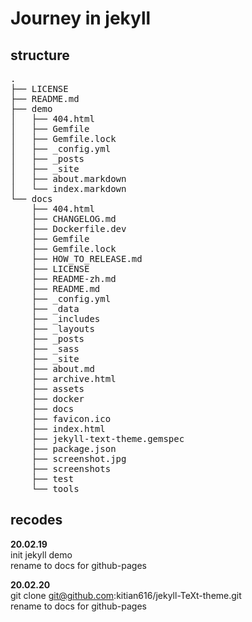 # Journey in jekyll

## structure

<pre>
.
├── LICENSE
├── README.md
├── demo
│   ├── 404.html
│   ├── Gemfile
│   ├── Gemfile.lock
│   ├── _config.yml
│   ├── _posts
│   ├── _site
│   ├── about.markdown
│   └── index.markdown
└── docs
    ├── 404.html
    ├── CHANGELOG.md
    ├── Dockerfile.dev
    ├── Gemfile
    ├── Gemfile.lock
    ├── HOW_TO_RELEASE.md
    ├── LICENSE
    ├── README-zh.md
    ├── README.md
    ├── _config.yml
    ├── _data
    ├── _includes
    ├── _layouts
    ├── _posts
    ├── _sass
    ├── _site
    ├── about.md
    ├── archive.html
    ├── assets
    ├── docker
    ├── docs
    ├── favicon.ico
    ├── index.html
    ├── jekyll-text-theme.gemspec
    ├── package.json
    ├── screenshot.jpg
    ├── screenshots
    ├── test
    └── tools
</pre>

## recodes

**20.02.19**  
init jekyll demo  
rename to docs for github-pages

**20.02.20**  
git clone git@github.com:kitian616/jekyll-TeXt-theme.git  
rename to docs for github-pages


